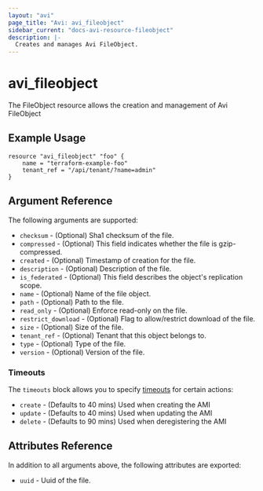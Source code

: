 ```yaml
---
layout: "avi"
page_title: "Avi: avi_fileobject"
sidebar_current: "docs-avi-resource-fileobject"
description: |-
  Creates and manages Avi FileObject.
---
```


# avi_fileobject

The FileObject resource allows the creation and management of Avi FileObject

## Example Usage

```hcl
resource "avi_fileobject" "foo" {
    name = "terraform-example-foo"
    tenant_ref = "/api/tenant/?name=admin"
}
```

## Argument Reference

The following arguments are supported:

* `checksum` - (Optional) Sha1 checksum of the file.
* `compressed` - (Optional) This field indicates whether the file is gzip-compressed.
* `created` - (Optional) Timestamp of creation for the file.
* `description` - (Optional) Description of the file.
* `is_federated` - (Optional) This field describes the object's replication scope.
* `name` - (Optional) Name of the file object.
* `path` - (Optional) Path to the file.
* `read_only` - (Optional) Enforce read-only on the file.
* `restrict_download` - (Optional) Flag to allow/restrict download of the file.
* `size` - (Optional) Size of the file.
* `tenant_ref` - (Optional) Tenant that this object belongs to.
* `type` - (Optional) Type of the file.
* `version` - (Optional) Version of the file.


### Timeouts

The `timeouts` block allows you to specify [timeouts](https://www.terraform.io/docs/configuration/resources.html#timeouts) for certain actions:

* `create` - (Defaults to 40 mins) Used when creating the AMI
* `update` - (Defaults to 40 mins) Used when updating the AMI
* `delete` - (Defaults to 90 mins) Used when deregistering the AMI

## Attributes Reference

In addition to all arguments above, the following attributes are exported:

* `uuid` -  Uuid of the file.

